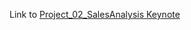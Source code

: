 Link to [Project_02_SalesAnalysis Keynote](https://www.canva.com/design/DAEwaMfvQRg/RkMd0EtcWAVGfc45djyg1A/view?utm_content=DAEwaMfvQRg&utm_campaign=designshare&utm_medium=link&utm_source=publishsharelink)
